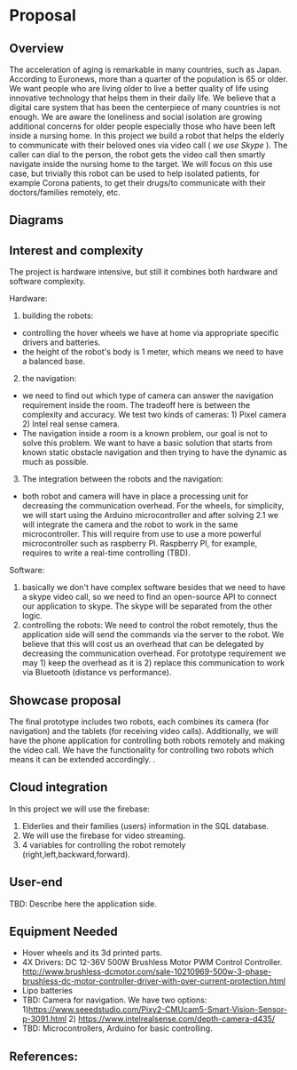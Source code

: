 # Proposal

## Overview

The acceleration of aging is remarkable in many countries, such as Japan. According to Euronews, more than a quarter of the population is 65 or older.
We want people who are living older to live a better quality of life using innovative technology that helps them in their daily life.
We believe that a digital care system that has been the centerpiece of many countries is not enough. We are aware the loneliness and social isolation are growing additional concerns for older people especially those who have been left inside a nursing home. 
In this project we build a robot that helps the elderly to communicate with their beloved ones via video call ( *we use Skype* ). The caller can dial to the person, the robot gets the video call then smartly navigate inside the nursing home to the target. 
We will focus on this use case, but trivially this robot can be used to help isolated patients, for example Corona patients, to get their drugs/to communicate with their doctors/families remotely, etc.  


## Diagrams

## Interest and complexity
The project is hardware intensive, but still it combines both hardware and software complexity.


Hardware:
1. building the robots: 
  - controlling the hover wheels we have at home via appropriate specific drivers and batteries. 
  - the height of the robot's body is 1 meter, which means we need to have a balanced base.
2. the navigation: 
  - we need to find out which type of camera can answer the navigation requirement inside the room. The tradeoff here is between the complexity and accuracy. We test two kinds of cameras: 1) Pixel camera 2) Intel real sense camera. 
  - The navigation inside a room is a known problem, our goal is not to solve this problem. We want to have a basic solution that starts from known static obstacle navigation and then trying to have the dynamic as much as possible. 
3. The integration between the robots and the navigation: 
  - both robot and camera will have in place a processing unit for decreasing the communication overhead. For the wheels, for simplicity, we will start using the Arduino microcontroller and after solving 2.1 we will integrate the camera and the robot to work in the same microcontroller. This will require from use to use a more powerful microcontroller such as raspberry PI. Raspberry PI, for example, requires to write a real-time controlling (TBD).


Software:
1. basically we don't have complex software besides that we need to have a skype video call, so we need to find an open-source API to connect our application to skype. The skype will be separated from the other logic.   
2. controlling the robots: We need to control the robot remotely, thus the application side will send the commands via the server to the robot. 
We believe that this will cost us an overhead that can be delegated by decreasing the communication overhead. For prototype requirement we may 1) keep the overhead as it is 2) replace this communication to work via Bluetooth (distance vs performance). 
 

## Showcase proposal
The final prototype includes two robots, each combines its camera (for navigation) and the tablets (for receiving video calls). Additionally, we will have the phone application for controlling both robots remotely and making the video call.
We have the functionality for controlling two robots which means it can be extended accordingly.  .  

## Cloud integration
In this project we will use the firebase:
1) Elderlies and their families (users) information in the SQL database. 
2) We will use the firebase for video streaming. 
3) 4 variables for controlling the robot remotely (right,left,backward,forward).

## User-end
TBD: Describe here the application side.

## Equipment Needed
- Hover wheels and its 3d printed parts.
- 4X Drivers: DC 12-36V 500W Brushless Motor PWM Control Controller. http://www.brushless-dcmotor.com/sale-10210969-500w-3-phase-brushless-dc-motor-controller-driver-with-over-current-protection.html
- Lipo batteries 
- TBD: Camera for navigation. We have two options: 1)https://www.seeedstudio.com/Pixy2-CMUcam5-Smart-Vision-Sensor-p-3091.html  2) https://www.intelrealsense.com/depth-camera-d435/ 
- TBD: Microcontrollers, Arduino for basic controlling. 


## References:  
